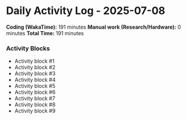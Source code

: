 # Daily Activity Log - 2025-07-08

**Coding (WakaTime):** 191 minutes
**Manual work (Research/Hardware):** 0 minutes
**Total Time:** 191 minutes

### Activity Blocks
- Activity block #1
- Activity block #2
- Activity block #3
- Activity block #4
- Activity block #5
- Activity block #6
- Activity block #7
- Activity block #8
- Activity block #9
